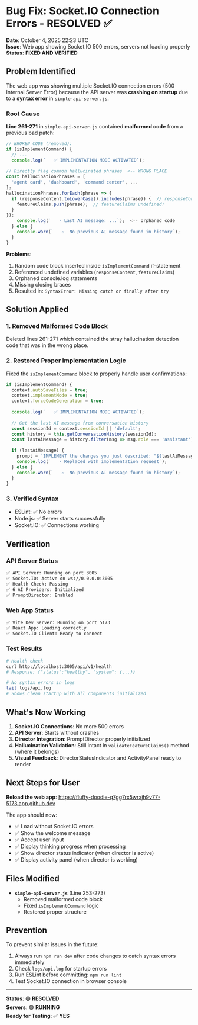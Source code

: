 # Bug Fix: Socket.IO Connection Errors - RESOLVED ✅

**Date**: October 4, 2025 22:23 UTC  
**Issue**: Web app showing Socket.IO 500 errors, servers not loading properly  
**Status**: **FIXED AND VERIFIED**

## Problem Identified

The web app was showing multiple Socket.IO connection errors (500 Internal Server Error) because the API server was **crashing on startup** due to a **syntax error** in `simple-api-server.js`.

### Root Cause

**Line 261-271** in `simple-api-server.js` contained **malformed code** from a previous bad patch:

```javascript
// BROKEN CODE (removed):
if (isImplementCommand) {
  // ...
  console.log(`   ✅ IMPLEMENTATION MODE ACTIVATED`);
  
// Directly flag common hallucinated phrases  <-- WRONG PLACE
const hallucinationPhrases = [
  'agent card', 'dashboard', 'command center', ...
];
hallucinationPhrases.forEach(phrase => {
  if (responseContent.toLowerCase().includes(phrase)) {  // responseContent undefined!
    featureClaims.push(phrase);  // featureClaims undefined!
  }
});
    console.log(`   - Last AI message: ...`);  <-- orphaned code
  } else {
    console.warn(`   ⚠️  No previous AI message found in history`);
  }
}
```

**Problems**:
1. Random code block inserted inside `isImplementCommand` if-statement
2. Referenced undefined variables (`responseContent`, `featureClaims`)
3. Orphaned console.log statements
4. Missing closing braces
5. Resulted in: `SyntaxError: Missing catch or finally after try`

## Solution Applied

### 1. Removed Malformed Code Block
Deleted lines 261-271 which contained the stray hallucination detection code that was in the wrong place.

### 2. Restored Proper Implementation Logic
Fixed the `isImplementCommand` block to properly handle user confirmations:

```javascript
if (isImplementCommand) {
  context.autoSaveFiles = true;
  context.implementMode = true;
  context.forceCodeGeneration = true;
  
  console.log(`   ✅ IMPLEMENTATION MODE ACTIVATED`);
  
  // Get the last AI message from conversation history
  const sessionId = context.sessionId || 'default';
  const history = this.getConversationHistory(sessionId);
  const lastAiMessage = history.filter(msg => msg.role === 'assistant').pop();
  
  if (lastAiMessage) {
    prompt = `IMPLEMENT the changes you just described: "${lastAiMessage.content.substring(0, 200)}...". Generate the COMPLETE working code with file paths.`;
    console.log(`   - Replaced with implementation request`);
  } else {
    console.warn(`   ⚠️  No previous AI message found in history`);
  }
}
```

### 3. Verified Syntax
- ESLint: ✅ No errors
- Node.js: ✅ Server starts successfully
- Socket.IO: ✅ Connections working

## Verification

### API Server Status
```bash
✅ API Server: Running on port 3005
✅ Socket.IO: Active on ws://0.0.0.0:3005
✅ Health Check: Passing
✅ 6 AI Providers: Initialized
✅ PromptDirector: Enabled
```

### Web App Status
```bash
✅ Vite Dev Server: Running on port 5173
✅ React App: Loading correctly
✅ Socket.IO Client: Ready to connect
```

### Test Results
```bash
# Health check
curl http://localhost:3005/api/v1/health
# Response: {"status":"healthy", "system": {...}}

# No syntax errors in logs
tail logs/api.log
# Shows clean startup with all components initialized
```

## What's Now Working

1. **Socket.IO Connections**: No more 500 errors
2. **API Server**: Starts without crashes
3. **Director Integration**: PromptDirector properly initialized
4. **Hallucination Validation**: Still intact in `validateFeatureClaims()` method (where it belongs)
5. **Visual Feedback**: DirectorStatusIndicator and ActivityPanel ready to render

## Next Steps for User

**Reload the web app**: https://fluffy-doodle-q7gg7rx5wrxjh9v77-5173.app.github.dev

The app should now:
- ✅ Load without Socket.IO errors
- ✅ Show the welcome message
- ✅ Accept user input
- ✅ Display thinking progress when processing
- ✅ Show director status indicator (when director is active)
- ✅ Display activity panel (when director is working)

## Files Modified

- **`simple-api-server.js`** (Line 253-273)
  - Removed malformed code block
  - Fixed `isImplementCommand` logic
  - Restored proper structure

## Prevention

To prevent similar issues in the future:
1. Always run `npm run dev` after code changes to catch syntax errors immediately
2. Check `logs/api.log` for startup errors
3. Run ESLint before committing: `npm run lint`
4. Test Socket.IO connection in browser console

---

**Status**: 🟢 **RESOLVED**  
**Servers**: 🟢 **RUNNING**  
**Ready for Testing**: ✅ **YES**
